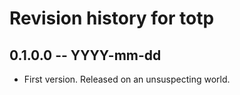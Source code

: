 # Revision history for totp

## 0.1.0.0 -- YYYY-mm-dd

* First version. Released on an unsuspecting world.
